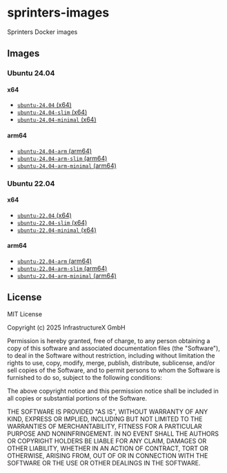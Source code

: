 # sprinters-images
Sprinters Docker images

## Images

### Ubuntu 24.04

#### x64
- [`ubuntu-24.04` (x64)](https://github.com/sprinters-sh/sprinters-images/pkgs/container/sprinters-images-ubuntu-24.04)
- [`ubuntu-24.04-slim` (x64)](https://github.com/sprinters-sh/sprinters-images/pkgs/container/sprinters-images-ubuntu-24.04-slim)
- [`ubuntu-24.04-minimal` (x64)](https://github.com/sprinters-sh/sprinters-images/pkgs/container/sprinters-images-ubuntu-24.04-minimal)

#### arm64
- [`ubuntu-24.04-arm` (arm64)](https://github.com/sprinters-sh/sprinters-images/pkgs/container/sprinters-images-ubuntu-24.04-arm)
- [`ubuntu-24.04-arm-slim` (arm64)](https://github.com/sprinters-sh/sprinters-images/pkgs/container/sprinters-images-ubuntu-24.04-arm-slim)
- [`ubuntu-24.04-arm-minimal` (arm64)](https://github.com/sprinters-sh/sprinters-images/pkgs/container/sprinters-images-ubuntu-24.04-arm-minimal)

### Ubuntu 22.04

#### x64
- [`ubuntu-22.04` (x64)](https://github.com/sprinters-sh/sprinters-images/pkgs/container/sprinters-images-ubuntu-22.04)
- [`ubuntu-22.04-slim` (x64)](https://github.com/sprinters-sh/sprinters-images/pkgs/container/sprinters-images-ubuntu-22.04-slim)
- [`ubuntu-22.04-minimal` (x64)](https://github.com/sprinters-sh/sprinters-images/pkgs/container/sprinters-images-ubuntu-22.04-minimal)

#### arm64
- [`ubuntu-22.04-arm` (arm64)](https://github.com/sprinters-sh/sprinters-images/pkgs/container/sprinters-images-ubuntu-22.04-arm)
- [`ubuntu-22.04-arm-slim` (arm64)](https://github.com/sprinters-sh/sprinters-images/pkgs/container/sprinters-images-ubuntu-22.04-arm-slim)
- [`ubuntu-22.04-arm-minimal` (arm64)](https://github.com/sprinters-sh/sprinters-images/pkgs/container/sprinters-images-ubuntu-22.04-arm-minimal)

## License
MIT License

Copyright (c) 2025 InfrastructureX GmbH

Permission is hereby granted, free of charge, to any person obtaining a copy
of this software and associated documentation files (the "Software"), to deal
in the Software without restriction, including without limitation the rights
to use, copy, modify, merge, publish, distribute, sublicense, and/or sell
copies of the Software, and to permit persons to whom the Software is
furnished to do so, subject to the following conditions:

The above copyright notice and this permission notice shall be included in all
copies or substantial portions of the Software.

THE SOFTWARE IS PROVIDED "AS IS", WITHOUT WARRANTY OF ANY KIND, EXPRESS OR
IMPLIED, INCLUDING BUT NOT LIMITED TO THE WARRANTIES OF MERCHANTABILITY,
FITNESS FOR A PARTICULAR PURPOSE AND NONINFRINGEMENT. IN NO EVENT SHALL THE
AUTHORS OR COPYRIGHT HOLDERS BE LIABLE FOR ANY CLAIM, DAMAGES OR OTHER
LIABILITY, WHETHER IN AN ACTION OF CONTRACT, TORT OR OTHERWISE, ARISING FROM,
OUT OF OR IN CONNECTION WITH THE SOFTWARE OR THE USE OR OTHER DEALINGS IN THE
SOFTWARE.
